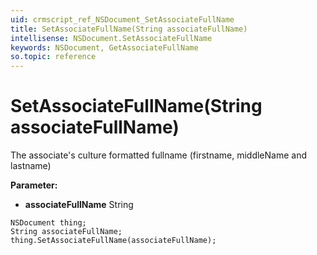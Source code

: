 ```yaml
---
uid: crmscript_ref_NSDocument_SetAssociateFullName
title: SetAssociateFullName(String associateFullName)
intellisense: NSDocument.SetAssociateFullName
keywords: NSDocument, GetAssociateFullName
so.topic: reference
---
```


# SetAssociateFullName(String associateFullName)

The associate's culture formatted fullname (firstname, middleName and lastname)

**Parameter:** 
* **associateFullName** String

```crmscript
NSDocument thing;
String associateFullName;
thing.SetAssociateFullName(associateFullName);
```

